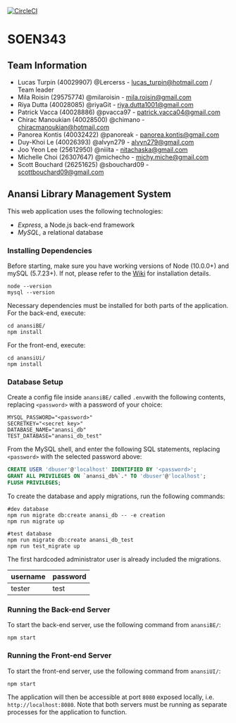 [![CircleCI](https://circleci.com/gh/Lercerss/SOEN343.svg?style=svg&circle-token=3131703e1b64c29ce735053475a6c3c55a68436c)](https://circleci.com/gh/Lercerss/SOEN343)

# SOEN343

## Team Information

-   Lucas Turpin (40029907) @Lercerss - lucas_turpin@hotmail.com / Team leader
-   Mila Roisin (29575774) @milaroisin - mila.roisin@gmail.com
-   Riya Dutta (40028085) @riyaGit - riya.dutta1001@gmail.com
-   Patrick Vacca (40028886) @pvacca97 - patrick.vacca04@gmail.com
-   Chirac Manoukian (40028500) @chimano - chiracmanoukian@hotmail.com
-   Panorea Kontis (40032422) @panoreak - panorea.kontis@gmail.com
-   Duy-Khoi Le (40026393) @alvyn279 - alvyn279@gmail.com
-   Joo Yeon Lee (25612950) @niiita - nitachaska@gmail.com
-   Michelle Choi (26307647) @michecho - michy.miche@gmail.com
-   Scott Bouchard (26251625) @sbouchard09 - scottbouchard09@gmail.com

## Anansi Library Management System

This web application uses the following technologies:

-   _Express_, a Node.js back-end framework
-   _MySQL_, a relational database

### Installing Dependencies

Before starting, make sure you have working versions of Node (10.0.0+) and mySQL (5.7.23+). If not, please refer to the [Wiki](https://github.com/Lercerss/SOEN343/wiki/First-Time-Setup-Information) for installation details.

```
node --version
mysql --version
```

Necessary dependencies must be installed for both parts of the application.
For the back-end, execute:
```shell
cd anansiBE/
npm install
```
For the front-end, execute:
```shell
cd anansiUi/
npm install
```

### Database Setup

Create a config file inside `anansiBE/` called `.env`with the following contents, replacing `<password>` with a password of your choice:

```dosini
MYSQL_PASSWORD="<password>"
SECRETKEY="<secret key>"
DATABASE_NAME="anansi_db"
TEST_DATABASE="anansi_db_test"
```

From the MySQL shell, and enter the following SQL statements, replacing `<password>` with the selected password above:

```SQL
CREATE USER 'dbuser'@'localhost' IDENTIFIED BY '<password>';
GRANT ALL PRIVILEGES ON `anansi_db%`.* TO 'dbuser'@'localhost';
FLUSH PRIVILEGES;
```

To create the database and apply migrations, run the following commands:

```Shell
#dev database
npm run migrate db:create anansi_db -- -e creation
npm run migrate up

#test database
npm run migrate db:create anansi_db_test
npm run test_migrate up
```

The first hardcoded administrator user is already included the migrations.

| username | password |
|----------|----------|
| tester   | test     |

### Running the Back-end Server

To start the back-end server, use the following command from `anansiBE/`:

```
npm start
```

### Running the Front-end Server

To start the front-end server, use the following command from `anansiUI/`:

```
npm start
```
The application will then be accessible at port `8080` exposed locally, i.e. `http://localhost:8080`.
Note that both servers must be running as separate processes for the application to function.
